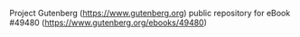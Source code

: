 Project Gutenberg (https://www.gutenberg.org) public repository for eBook #49480 (https://www.gutenberg.org/ebooks/49480)
